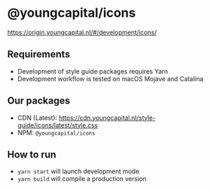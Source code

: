 # @youngcapital/icons

https://origin.youngcapital.nl/#/development/icons/

## Requirements
- Development of style guide packages requires Yarn
- Development workflow is tested on macOS Mojave and Catalina

## Our packages
- CDN (Latest): https://cdn.youngcapital.nl/style-guide/icons/latest/style.css
- NPM: `@youngcapital/icons`

## How to run
- `yarn start` will launch development mode
- `yarn build` will compile a production version
